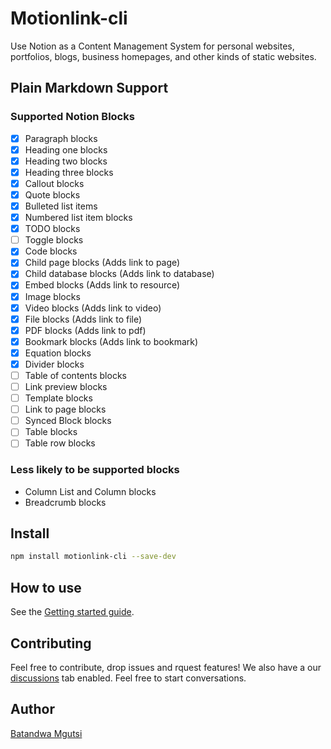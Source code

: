 # Motionlink-cli

Use Notion as a Content Management System for personal websites, portfolios, blogs, business homepages, and other kinds of static websites.

## Plain Markdown Support

### Supported Notion Blocks

- [x] Paragraph blocks
- [x] Heading one blocks
- [x] Heading two blocks
- [x] Heading three blocks
- [x] Callout blocks
- [x] Quote blocks
- [x] Bulleted list items
- [x] Numbered list item blocks
- [x] TODO blocks
- [ ] Toggle blocks
- [x] Code blocks
- [x] Child page blocks (Adds link to page)
- [x] Child database blocks (Adds link to database)
- [x] Embed blocks (Adds link to resource)
- [x] Image blocks
- [x] Video blocks (Adds link to video)
- [x] File blocks (Adds link to file)
- [x] PDF blocks (Adds link to pdf)
- [x] Bookmark blocks (Adds link to bookmark)
- [x] Equation blocks
- [x] Divider blocks
- [ ] Table of contents blocks
- [ ] Link preview blocks
- [ ] Template blocks
- [ ] Link to page blocks
- [ ] Synced Block blocks
- [ ] Table blocks
- [ ] Table row blocks

### Less likely to be supported blocks

- Column List and Column blocks
- Breadcrumb blocks

## Install

```bash
npm install motionlink-cli --save-dev
```

## How to use

See the [Getting started guide](https://motionlink.co/docs/Getting%20started).

## Contributing

Feel free to contribute, drop issues and rquest features! We also have a our [discussions](https://github.com/oreal-solutions/motionlink-cli/discussions) tab enabled. Feel free to start conversations.

## Author

[Batandwa Mgutsi](https://github.com/bats64mgutsi)
